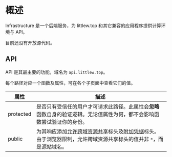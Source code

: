 # 概述

Infrastructure 是一个后端服务，为 littlew.top 和其它兼容的应用程序提供计算环境与 API。

目前还没有开放源代码。

## API

API 是其最主要的功能，域名为 `api.littlew.top`。

每个路径对应一个函数及属性，可在各个子页面中查看它们的值。

| 属性      | 描述                                                                                                                                                                                                                                                                                                                        |
| --------- | --------------------------------------------------------------------------------------------------------------------------------------------------------------------------------------------------------------------------------------------------------------------------------------------------------------------------- |
| protected | 是否只有受信任的用户才可请求此路径。此属性会**忽略**函数自身的验证逻辑。无论值属性为何，都不会影响函数尝试验证你的身份。                                                                                                                                                                                                    |
| public    | 为其响应添加[允许跨域资源共享](https://developer.mozilla.org/zh-CN/docs/Web/HTTP/Reference/Headers/Access-Control-Allow-Origin)标头及[附加凭据](https://developer.mozilla.org/zh-CN/docs/Web/HTTP/Reference/Headers/Access-Control-Allow-Credentials)标头。由于浏览器限制，允许跨域资源共享标头的值并非 `*`，而是源站域名。 |
